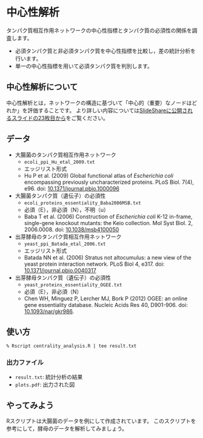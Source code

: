 # 中心性解析
タンパク質相互作用ネットワークの中心性指標とタンパク質の必須性の関係を調査します。
* 必須タンパク質と非必須タンパク質を中心性指標を比較し，差の統計分析を行います。
* 単一の中心性指標を用いて必須タンパク質を判別します。

## 中心性解析について
中心性解析とは，ネットワークの構造に基づいて「中心的（重要）なノードはどれか」を評価することです。
より詳しい内容については[SlideShareに公開されるスライドの23枚目から](https://www.slideshare.net/kztakemoto/r-seminar-on-igraph)をご覧ください。

## データ
  * 大腸菌のタンパク質相互作用ネットワーク
    * ``ecoli_ppi_Hu_etal_2009.txt``
    * エッジリスト形式
    * Hu P et al. (2009) Global functional atlas of *Escherichia coli* encompassing previously uncharacterized proteins. PLoS Biol. 7(4), e96. doi: [10.1371/journal.pbio.1000096](https://doi.org/10.1371/journal.pbio.1000096)
  * 大腸菌タンパク質（遺伝子）の必須性
    * ``ecoli_proteins_essentiality_Baba2006MSB.txt``
    * 必須（E），非必須（N），不明（u）
    * Baba T et al. (2006) Construction of *Escherichia coli* K-12 in-frame, single-gene knockout mutants: the Keio collection. Mol Syst Biol. 2, 2006.0008. doi: [10.1038/msb4100050](https://doi.org/10.1038/msb4100050)
  * 出芽酵母のタンパク質相互作用ネットワーク
    * ``yeast_ppi_Batada_etal_2006.txt``
    * エッジリスト形式
    * Batada NN et al. (2006) Stratus not altocumulus: a new view of the yeast protein interaction network. PLoS Biol 4, e317. doi: [10.1371/journal.pbio.0040317](https://doi.org/10.1371/journal.pbio.0040317)
  * 出芽酵母タンパク質（遺伝子）の必須性
    * ``yeast_proteins_essentiality_OGEE.txt``
    * 必須（E），非必須（N）
    * Chen WH, Minguez P, Lercher MJ, Bork P (2012) OGEE: an online gene essentiality database. Nucleic Acids Res 40, D901-906. doi: [10.1093/nar/gkr986](https://doi.org/10.1093/nar/gkr986).

## 使い方
```
% Rscript centrality_analysis.R | tee result.txt
```
### 出力ファイル
* ``result.txt``: 統計分析の結果
* ``plots.pdf``: 出力された図

## やってみよう
Rスクリプトは大腸菌のデータを例にして作成されています。
このスクリプトを参考にして，酵母のデータを解析してみましょう。
